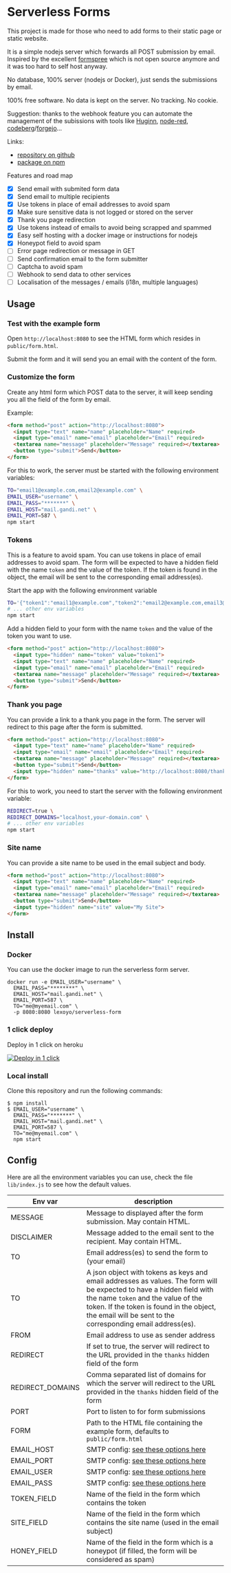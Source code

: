 # Serverless Forms

This project is made for those who need to add forms to their static page or static website.

It is a simple nodejs server which forwards all POST submission by email. Inspired by the excellent [formspree](http://formspree.io/) which is not open source anymore and it was too hard to self host anyway.

No database, 100% server (nodejs or Docker), just sends the submissions by email.

100% free software. No data is kept on the server. No tracking. No cookie.

Suggestion: thanks to the webhook feature you can automate the management of the subissions with tools like [Huginn](https://github.com/huginn/huginn), [node-red](https://nodered.org/), [codeberg](https://codeberg.org/about/)/[forgejo](https://forgejo.org/)...

Links:

* [repository on github](https://github.com/lexoyo/serverless-forms/)
* [package on npm](https://www.npmjs.com/package/serverless-form)

Features and road map

- [x] Send email with submited form data
- [x] Send email to multiple recipients
- [x] Use tokens in place of email addresses to avoid spam
- [x] Make sure sensitive data is not logged or stored on the server
- [x] Thank you page redirection
- [x] Use tokens instead of emails to avoid being scrapped and spammed
- [x] Easy self hosting with a docker image or instructions for nodejs
- [x] Honeypot field to avoid spam
- [ ] Error page redirection or message in GET
- [ ] Send confirmation email to the form submitter
- [ ] Captcha to avoid spam
- [ ] Webhook to send data to other services
- [ ] Localisation of the messages / emails (i18n, multiple languages)

## Usage

### Test with the example form

Open `http://localhost:8080` to see the HTML form which resides in `public/form.html`.

Submit the form and it will send you an email with the content of the form.

### Customize the form

Create any html form which POST data to the server, it will keep sending you all the field of the form by email.

Example:

```html
<form method="post" action="http://localhost:8080">
  <input type="text" name="name" placeholder="Name" required>
  <input type="email" name="email" placeholder="Email" required>
  <textarea name="message" placeholder="Message" required></textarea>
  <button type="submit">Send</button>
</form>
```

For this to work, the server must be started with the following environment variables:

```bash
TO="email1@example.com,email2@example.com" \
EMAIL_USER="username" \
EMAIL_PASS="*******" \
EMAIL_HOST="mail.gandi.net" \
EMAIL_PORT=587 \
npm start
```

### Tokens

This is a feature to avoid spam. You can use tokens in place of email addresses to avoid spam. The form will be expected to have a hidden field with the name `token` and the value of the token. If the token is found in the object, the email will be sent to the corresponding email address(es).

Start the app with the following environment variable
  
  ```bash
  TO='{"token1":"email1@example.com","token2":"email2@example.com,email3@example.com"}' \
  # ... other env variables
  npm start
  ```

Add a hidden field to your form with the name `token` and the value of the token you want to use.

```html
<form method="post" action="http://localhost:8080">
  <input type="hidden" name="token" value="token1">
  <input type="text" name="name" placeholder="Name" required>
  <input type="email" name="email" placeholder="Email" required>
  <textarea name="message" placeholder="Message" required></textarea>
  <button type="submit">Send</button>
</form>
```

### Thank you page

You can provide a link to a thank you page in the form. The server will redirect to this page after the form is submitted.

```html
<form method="post" action="http://localhost:8080">
  <input type="text" name="name" placeholder="Name" required>
  <input type="email" name="email" placeholder="Email" required>
  <textarea name="message" placeholder="Message" required></textarea>
  <button type="submit">Send</button>
  <input type="hidden" name="thanks" value="http://localhost:8080/thank-you.html">
</form>

```

For this to work, you need to start the server with the following environment variable:

```bash
REDIRECT=true \
REDIRECT_DOMAINS="localhost,your-domain.com" \
# ... other env variables
npm start
```

### Site name

You can provide a site name to be used in the email subject and body.

```html
<form method="post" action="http://localhost:8080">
  <input type="text" name="name" placeholder="Name" required>
  <input type="email" name="email" placeholder="Email" required>
  <textarea name="message" placeholder="Message" required></textarea>
  <button type="submit">Send</button>
  <input type="hidden" name="site" value="My Site">
</form>
```

## Install

### Docker

You can use the docker image to run the serverless form server.

```
docker run -e EMAIL_USER="username" \
  EMAIL_PASS="********" \
  EMAIL_HOST="mail.gandi.net" \
  EMAIL_PORT=587 \
  TO="me@myemail.com" \
  -p 8080:8080 lexoyo/serverless-form
```

### 1 click deploy

Deploy in 1 click on heroku

[![Deploy in 1 click](https://www.herokucdn.com/deploy/button.png)](https://heroku.com/deploy?template=https://github.com/lexoyo/email-form-data/tree/master)

### Local install

Clone this repository and run the following commands:

```
$ npm install
$ EMAIL_USER="username" \
  EMAIL_PASS="*******" \
  EMAIL_HOST="mail.gandi.net" \
  EMAIL_PORT=587 \
  TO="me@myemail.com" \
  npm start
```

## Config

Here are all the environment variables you can use, check the file `lib/index.js` to see how the default values.

| Env var | description |
|---|---|
| MESSAGE | Message to displayed after the form submission. May contain HTML. |
| DISCLAIMER | Message added to the email sent to the recipient. May contain HTML. |
| TO | Email address(es) to send the form to (your email) |
| TO | A json object with tokens as keys and email addresses as values. The form will be expected to have a hidden field with the name `token` and the value of the token. If the token is found in the object, the email will be sent to the corresponding email address(es). |
| FROM | Email address to use as sender address |
| REDIRECT | If set to true, the server will redirect to the URL provided in the `thanks` hidden field of the form |
| REDIRECT_DOMAINS | Comma separated list of domains for which the server will redirect to the URL provided in the `thanks` hidden field of the form |
| PORT | Port to listen to for form submissions |
| FORM | Path to the HTML file containing the example form, defaults to `public/form.html` |
| EMAIL_HOST | SMTP config: [see these options here](https://nodemailer.com/smtp/) |
| EMAIL_PORT | SMTP config: [see these options here](https://nodemailer.com/smtp/) |
| EMAIL_USER | SMTP config: [see these options here](https://nodemailer.com/smtp/) |
| EMAIL_PASS | SMTP config: [see these options here](https://nodemailer.com/smtp/) |
| TOKEN_FIELD | Name of the field in the form which contains the token |
| SITE_FIELD | Name of the field in the form which contains the site name (used in the email subject) |
| HONEY_FIELD | Name of the field in the form which is a honeypot (if filled, the form will be considered as spam) |
